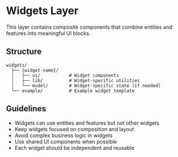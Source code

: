 # Widgets Layer

This layer contains composite components that combine entities and features into meaningful UI blocks.

## Structure

```
widgets/
  ├── {widget-name}/
  │   ├── ui/           # Widget components
  │   ├── lib/          # Widget-specific utilities
  │   └── model/        # Widget-specific state (if needed)
  └── example/          # Example widget template
```

## Guidelines

- Widgets can use entities and features but not other widgets
- Keep widgets focused on composition and layout
- Avoid complex business logic in widgets
- Use shared UI components when possible
- Each widget should be independent and reusable
